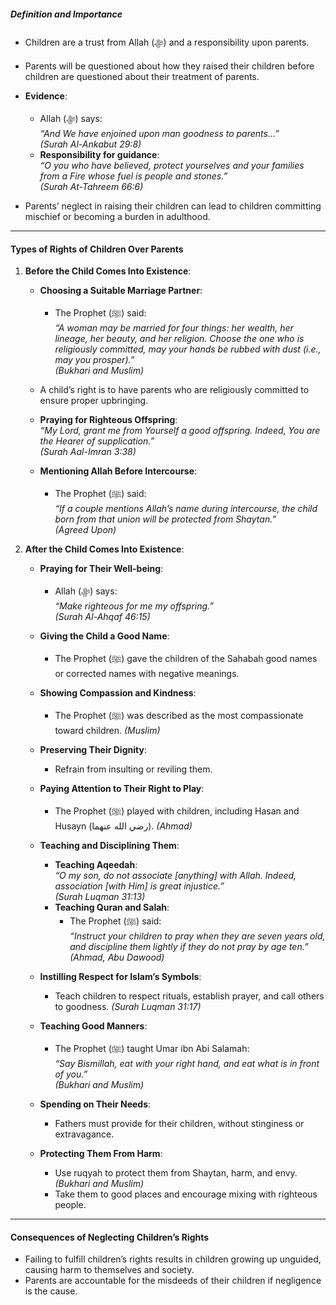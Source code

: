 ##### **Definition and Importance**  
- Children are a trust from Allah (ﷻ) and a responsibility upon parents.  
- Parents will be questioned about how they raised their children before children are questioned about their treatment of parents.  
- **Evidence**:  
  - Allah (ﷻ) says:  
    *“And We have enjoined upon man goodness to parents...”*  
    *(Surah Al-Ankabut 29:8)*  
  - **Responsibility for guidance**:  
    *“O you who have believed, protect yourselves and your families from a Fire whose fuel is people and stones.”*  
    *(Surah At-Tahreem 66:6)*  

- Parents’ neglect in raising their children can lead to children committing mischief or becoming a burden in adulthood.  

---

#### **Types of Rights of Children Over Parents**  
1. **Before the Child Comes Into Existence**:  
   - **Choosing a Suitable Marriage Partner**:  
     - The Prophet (ﷺ) said:  
       *“A woman may be married for four things: her wealth, her lineage, her beauty, and her religion. Choose the one who is religiously committed, may your hands be rubbed with dust (i.e., may you prosper).”*  
       *(Bukhari and Muslim)*  

   - A child’s right is to have parents who are religiously committed to ensure proper upbringing.  

   - **Praying for Righteous Offspring**:  
     *“My Lord, grant me from Yourself a good offspring. Indeed, You are the Hearer of supplication.”*  
     *(Surah Aal-Imran 3:38)*  

   - **Mentioning Allah Before Intercourse**:  
     - The Prophet (ﷺ) said:  
       *“If a couple mentions Allah’s name during intercourse, the child born from that union will be protected from Shaytan.”*  
       *(Agreed Upon)*  

2. **After the Child Comes Into Existence**:  
   - **Praying for Their Well-being**:  
     - Allah (ﷻ) says:  
       *“Make righteous for me my offspring.”*  
       *(Surah Al-Ahqaf 46:15)*  

   - **Giving the Child a Good Name**:  
     - The Prophet (ﷺ) gave the children of the Sahabah good names or corrected names with negative meanings.  

   - **Showing Compassion and Kindness**:  
     - The Prophet (ﷺ) was described as the most compassionate toward children. *(Muslim)*  

   - **Preserving Their Dignity**:  
     - Refrain from insulting or reviling them.  

   - **Paying Attention to Their Right to Play**:  
     - The Prophet (ﷺ) played with children, including Hasan and Husayn (رضي الله عنهما). *(Ahmad)*  

   - **Teaching and Disciplining Them**:  
     - **Teaching Aqeedah**:  
       *“O my son, do not associate [anything] with Allah. Indeed, association [with Him] is great injustice.”*  
       *(Surah Luqman 31:13)*  
     - **Teaching Quran and Salah**:  
       - The Prophet (ﷺ) said:  
         *“Instruct your children to pray when they are seven years old, and discipline them lightly if they do not pray by age ten.”*  
         *(Ahmad, Abu Dawood)*  

   - **Instilling Respect for Islam’s Symbols**:  
     - Teach children to respect rituals, establish prayer, and call others to goodness. *(Surah Luqman 31:17)*  

   - **Teaching Good Manners**:  
     - The Prophet (ﷺ) taught Umar ibn Abi Salamah:  
       *“Say Bismillah, eat with your right hand, and eat what is in front of you.”*  
       *(Bukhari and Muslim)*  

   - **Spending on Their Needs**:  
     - Fathers must provide for their children, without stinginess or extravagance.  

   - **Protecting Them From Harm**:  
     - Use ruqyah to protect them from Shaytan, harm, and envy. *(Bukhari and Muslim)*  
     - Take them to good places and encourage mixing with righteous people.  

---

#### **Consequences of Neglecting Children’s Rights**  
- Failing to fulfill children’s rights results in children growing up unguided, causing harm to themselves and society.  
- Parents are accountable for the misdeeds of their children if negligence is the cause.  
